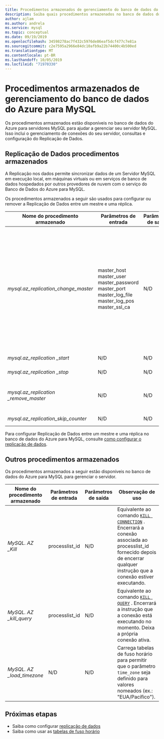 ```yaml
---
title: Procedimentos armazenados de gerenciamento do banco de dados do Azure para MySQL
description: Saiba quais procedimentos armazenados no banco de dados do Azure para MySQL são úteis para ajudá-lo a configurar a replicação de dados, definir o fuso horário e eliminar as consultas.
author: ajlam
ms.author: andrela
ms.service: mysql
ms.topic: conceptual
ms.date: 09/19/2019
ms.openlocfilehash: 34598278ac7f432c5976de86eaf5dcf477c7e81a
ms.sourcegitcommit: c2e7595a2966e84dc10afb9a22b74400c4b500ed
ms.translationtype: MT
ms.contentlocale: pt-BR
ms.lasthandoff: 10/05/2019
ms.locfileid: "71970330"
---
```

# <a name="azure-database-for-mysql-management-stored-procedures"></a>Procedimentos armazenados de gerenciamento do banco de dados do Azure para MySQL

Os procedimentos armazenados estão disponíveis no banco de dados do Azure para servidores MySQL para ajudar a gerenciar seu servidor MySQL. Isso inclui o gerenciamento de conexões do seu servidor, consultas e configuração do Replicação de Dados.  

## <a name="data-in-replication-stored-procedures"></a>Replicação de Dados procedimentos armazenados

A Replicação nos dados permite sincronizar dados de um Servidor MySQL em execução local, em máquinas virtuais ou em serviços de banco de dados hospedados por outros provedores de nuvem com o serviço do Banco de Dados do Azure para MySQL.

Os procedimentos armazenados a seguir são usados para configurar ou remover a Replicação de Dados entre um mestre e uma réplica.

|**Nome do procedimento armazenado**|**Parâmetros de entrada**|**Parâmetros de saída**|**Observação de uso**|
|-----|-----|-----|-----|
|*mysql.az_replication_change_master*|master_host<br/>master_user<br/>master_password<br/>master_port<br/>master_log_file<br/>master_log_pos<br/>master_ssl_ca|N/D|Para transferir dados com o modo SSL, passe o contexto do Certificado de Autoridade de Certificação para o parâmetro master_ssl_ca. </br><br>Para transferir dados sem SSL, passe uma cadeia de caracteres vazia para o parâmetro master_ssl_ca.|
|*mysql.az_replication _start*|N/D|N/D|Inicia a replicação.|
|*mysql.az_replication _stop*|N/D|N/D|Para a replicação.|
|*mysql.az_replication _remove_master*|N/D|N/D|Remove o relacionamento de replicação entre o mestre e a réplica.|
|*mysql.az_replication_skip_counter*|N/D|N/D|Ignora um erro de replicação.|

Para configurar Replicação de Dados entre um mestre e uma réplica no banco de dados do Azure para MySQL, consulte [como configurar o replicação de dados](howto-data-in-replication.md).

## <a name="other-stored-procedures"></a>Outros procedimentos armazenados

Os procedimentos armazenados a seguir estão disponíveis no banco de dados do Azure para MySQL para gerenciar o servidor.

|**Nome do procedimento armazenado**|**Parâmetros de entrada**|**Parâmetros de saída**|**Observação de uso**|
|-----|-----|-----|-----|
|*MySQL. AZ _Kill*|processlist_id|N/D|Equivalente ao comando [`KILL CONNECTION`](https://dev.mysql.com/doc/refman/8.0/en/kill.html) . Encerrará a conexão associada ao processlist_id fornecido depois de encerrar qualquer instrução que a conexão estiver executando.|
|*MySQL. AZ _kill_query*|processlist_id|N/D|Equivalente ao comando [`KILL QUERY`](https://dev.mysql.com/doc/refman/8.0/en/kill.html) . Encerrará a instrução que a conexão está executando no momento. Deixa a própria conexão ativa.|
|*MySQL. AZ _load_timezone*|N/D|N/D|Carrega tabelas de fuso horário para permitir que o parâmetro `time_zone` seja definido para valores nomeados (ex.: "EUA/Pacífico").|

## <a name="next-steps"></a>Próximas etapas
- Saiba como configurar [replicação de dados](howto-data-in-replication.md)
- Saiba como usar as [tabelas de fuso horário](howto-server-parameters.md#working-with-the-time-zone-parameter)

